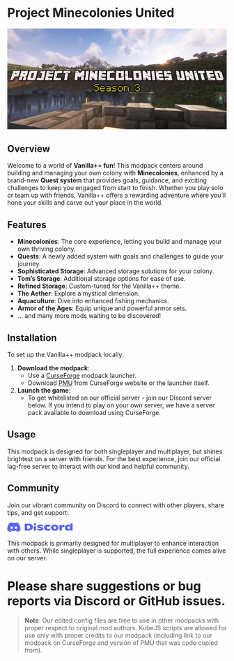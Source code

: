 # Project Minecolonies United

<a href="https://www.curseforge.com/minecraft/modpacks/project-minecolonies-united"><img src="./images/logoS3.png" alt="PMU Link!" width="800"></a>

## Overview
Welcome to a world of **Vanilla++ fun**! This modpack centers around building and managing your own colony with **Minecolonies**, enhanced by a brand-new **Quest system** that provides goals, guidance, and exciting challenges to keep you engaged from start to finish. Whether you play solo or team up with friends, Vanilla++ offers a rewarding adventure where you’ll hone your skills and carve out your place in the world.

## Features
- **Minecolonies**: The core experience, letting you build and manage your own thriving colony.
- **Quests**: A newly added system with goals and challenges to guide your journey.
- **Sophisticated Storage**: Advanced storage solutions for your colony.
- **Tom’s Storage**: Additional storage options for ease of use.
- **Refined Storage**: Custom-tuned for the Vanilla++ theme.
- **The Aether**: Explore a mystical dimension.
- **Aquaculture**: Dive into enhanced fishing mechanics.
- **Armor of the Ages**: Equip unique and powerful armor sets.
- ... and many more mods waiting to be discovered!

## Installation
To set up the Vanilla++ modpack locally:

1. **Download the modpack**:
   - Use a [CurseForge](https://www.curseforge.com/download/app) modpack launcher.
   - Download [PMU](https://www.curseforge.com/minecraft/modpacks/project-minecolonies-united) from CurseForge website or the launcher itself.
2. **Launch the game**:
   - To get whitelisted on our official server - join our Discord server below. If you intend to play on your own server, we have a server pack available to download using CurseForge.

## Usage
This modpack is designed for both singleplayer and multiplayer, but shines brightest on a server with friends. For the best experience, join our official lag-free server to interact with our kind and helpful community.

## Community
Join our vibrant community on Discord to connect with other players, share tips, and get support:

<a href="https://discord.gg/vE2h2zCSps"><img src="./images/Discord-Logo-Blurple.png" alt="Discord Logo" width="150"></a>

This modpack is primarily designed for multiplayer to enhance interaction with others. While singleplayer is supported, the full experience comes alive on our server.
# Please share suggestions or bug reports via Discord or GitHub issues. 

> **Note**: Our edited config files are free to use in other modpacks with proper respect to original mod authors. KubeJS scripts are allowed for use only with proper credits to our modpack (including link to our modpack on CurseForge and version of PMU that was code copied from).